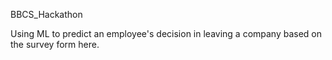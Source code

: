 BBCS_Hackathon

Using ML to predict an employee's decision in leaving a company based on the survey
form here.